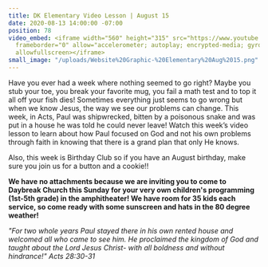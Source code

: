 ```yaml
---
title: DK Elementary Video Lesson | August 15
date: 2020-08-13 14:00:00 -07:00
position: 78
video_embed: <iframe width="560" height="315" src="https://www.youtube.com/embed/PC-s_QhGWBo"
  frameborder="0" allow="accelerometer; autoplay; encrypted-media; gyroscope; picture-in-picture"
  allowfullscreen></iframe>
small_image: "/uploads/Website%20Graphic-%20Elementary%20Aug%2015.png"
---
```


Have you ever had a week where nothing seemed to go right? Maybe you stub your toe, you break your favorite mug, you fail a math test and to top it all off your fish dies! Sometimes everything just seems to go wrong but when we know Jesus, the way we see our problems can change. This week, in Acts, Paul was shipwrecked, bitten by a poisonous snake and was put in a house he was told he could never leave! Watch this week’s video lesson to learn about how Paul focused on God and not his own problems through faith in knowing that there is a grand plan that only He knows.

Also, this week is Birthday Club so if you have an August birthday, make sure you join us for a button and a cookie!!

**We have no attachments because we are inviting you to come to Daybreak Church this Sunday for your very own children's programming (1st-5th grade) in the amphitheater! We have room for 35 kids each service, so come ready with some sunscreen and hats in the 80 degree weather!**

*"For two whole years Paul stayed there in his own rented house and welcomed all who came to see him. He proclaimed the kingdom of God and taught about the Lord Jesus Christ- with all boldness and without hindrance!" Acts 28:30-31*
